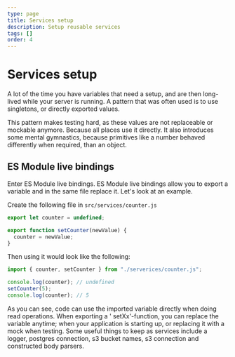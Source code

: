 ```yaml
---
type: page
title: Services setup
description: Setup reusable services
tags: []
order: 4
---
```


# Services setup

A lot of the time you have variables that need a setup, and are then long-lived
while your server is running. A pattern that was often used is to use
singletons, or directly exported values.

This pattern makes testing hard, as these values are not replaceable or mockable
anymore. Because all places use it directly. It also introduces some mental
gymnastics, because primitives like a number behaved differently when required,
than an object.

## ES Module live bindings

Enter ES Module live bindings. ES Module live bindings allow you to export a
variable and in the same file replace it. Let's look at an example.

Create the following file in `src/services/counter.js`

```js
export let counter = undefined;

export function setCounter(newValue) {
  counter = newValue;
}
```

Then using it would look like the following:

```js
import { counter, setCounter } from "./serverices/counter.js";

console.log(counter); // undefined
setCounter(5);
console.log(counter); // 5
```

As you can see, code can use the imported variable directly when doing read
operations. When exporting a ' setXx'-function, you can replace the variable
anytime; when your application is starting up, or replacing it with a mock when
testing. Some useful things to keep as services include a logger, postgres
connection, s3 bucket names, s3 connection and constructed body parsers.

